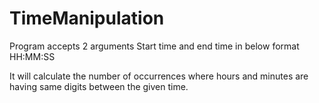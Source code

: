 # TimeManipulation
Program accepts 2 arguments Start time and end time in below format
HH:MM:SS

It will calculate the number of occurrences where hours and minutes are having same digits between the given time.

